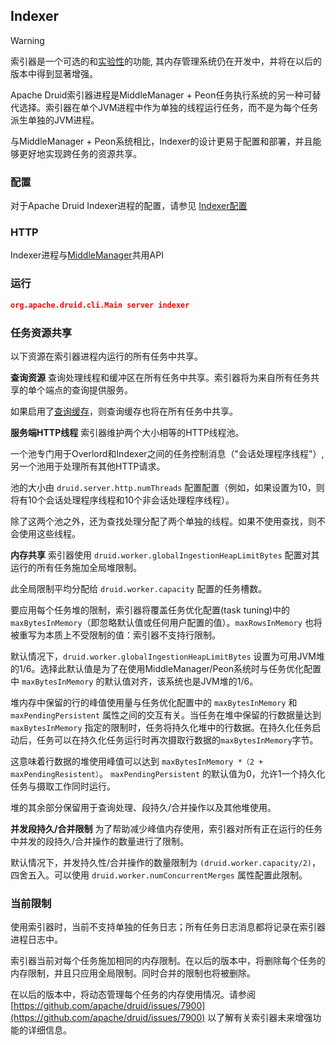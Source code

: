 <!-- toc -->

<script async src="https://pagead2.googlesyndication.com/pagead/js/adsbygoogle.js"></script>
<ins class="adsbygoogle"
     style="display:block; text-align:center;"
     data-ad-layout="in-article"
     data-ad-format="fluid"
     data-ad-client="ca-pub-8828078415045620"
     data-ad-slot="7586680510"></ins>
<script>
     (adsbygoogle = window.adsbygoogle || []).push({});
</script>

## Indexer

> [!WARNING]
> 索引器是一个可选的和[实验性](../development/experimental.md)的功能, 其内存管理系统仍在开发中，并将在以后的版本中得到显著增强。

Apache Druid索引器进程是MiddleManager + Peon任务执行系统的另一种可替代选择。索引器在单个JVM进程中作为单独的线程运行任务，而不是为每个任务派生单独的JVM进程。

与MiddleManager + Peon系统相比，Indexer的设计更易于配置和部署，并且能够更好地实现跨任务的资源共享。

### 配置
对于Apache Druid Indexer进程的配置，请参见 [Indexer配置](../Configuration/configuration.md#Indexer)

### HTTP
Indexer进程与[MiddleManager](../operations/api.md#MiddleManager)共用API

### 运行
```json
org.apache.druid.cli.Main server indexer
```

### 任务资源共享

以下资源在索引器进程内运行的所有任务中共享。

**查询资源**
查询处理线程和缓冲区在所有任务中共享。索引器将为来自所有任务共享的单个端点的查询提供服务。

如果启用了[查询缓存](../Configuration/configuration.md)，则查询缓存也将在所有任务中共享。

**服务端HTTP线程**
索引器维护两个大小相等的HTTP线程池。

一个池专门用于Overlord和Indexer之间的任务控制消息（"会话处理程序线程"）, 另一个池用于处理所有其他HTTP请求。

池的大小由 `druid.server.http.numThreads` 配置配置（例如，如果设置为10，则将有10个会话处理程序线程和10个非会话处理程序线程）。

除了这两个池之外，还为查找处理分配了两个单独的线程。如果不使用查找，则不会使用这些线程。

**内存共享**
索引器使用 `druid.worker.globalIngestionHeapLimitBytes` 配置对其运行的所有任务施加全局堆限制。

此全局限制平均分配给 `druid.worker.capacity` 配置的任务槽数。

要应用每个任务堆的限制，索引器将覆盖任务优化配置(task tuning)中的 `maxBytesInMemory`（即忽略默认值或任何用户配置的值）。`maxRowsInMemory` 也将被重写为本质上不受限制的值：索引器不支持行限制。

默认情况下，`druid.worker.globalIngestionHeapLimitBytes` 设置为可用JVM堆的1/6。选择此默认值是为了在使用MiddleManager/Peon系统时与任务优化配置中 `maxBytesInMemory` 的默认值对齐，该系统也是JVM堆的1/6。

堆内存中保留的行的峰值使用量与任务优化配置中的 `maxBytesInMemory` 和 `maxPendingPersistent` 属性之间的交互有关。当任务在堆中保留的行数据量达到 `maxBytesInMemory` 指定的限制时，任务将持久化堆中的行数据。在持久化任务启动后，任务可以在持久化任务运行时再次摄取行数据的`maxBytesInMemory`字节。

这意味着行数据的堆使用峰值可以达到 `maxBytesInMemory *（2 + maxPendingResistent）`。 `maxPendingPersistent` 的默认值为0，允许1一个持久化任务与摄取工作同时运行。

堆的其余部分保留用于查询处理、段持久/合并操作以及其他堆使用。

**并发段持久/合并限制**
为了帮助减少峰值内存使用，索引器对所有正在运行的任务中并发的段持久/合并操作的数量进行了限制。

默认情况下，并发持久性/合并操作的数量限制为 `(druid.worker.capacity/2)`，四舍五入。可以使用 `druid.worker.numConcurrentMerges` 属性配置此限制。

### 当前限制
使用索引器时，当前不支持单独的任务日志；所有任务日志消息都将记录在索引器进程日志中。

索引器当前对每个任务施加相同的内存限制。在以后的版本中，将删除每个任务的内存限制，并且只应用全局限制。同时合并的限制也将被删除。

在以后的版本中，将动态管理每个任务的内存使用情况。请参阅 [https://github.com/apache/druid/issues/7900](https://github.com/apache/druid/issues/7900) 以了解有关索引器未来增强功能的详细信息。

